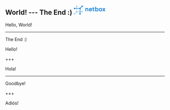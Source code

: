 
World!  ---  The End :)
![Logo](img/logo.jpg)
---

Hello, World!

---

The End :)

Hello!

+++

Hola!

---

Goodbye!

+++

Adiós!
